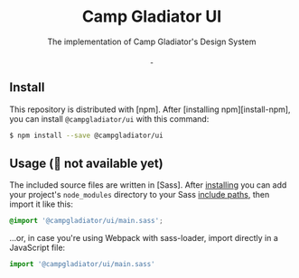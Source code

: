 <h1 align="center">Camp Gladiator UI</h1>

<p align="center">The implementation of Camp Gladiator's Design System</p>

<p align="center">
  <a aria-label="npm package" href="https://www.npmjs.com/package/@campgladiator/ui">
    <img alt="" src="https://img.shields.io/npm/v/@campgladiator/ui.svg">
  </a>
  <a aria-label="last commit" href="https://github.com/primer/css/commits/master">
    <img alt="" src="https://img.shields.io/github/last-commit/CampGladiator/cgui.svg">
  </a>
</p>

## Install

This repository is distributed with [npm]. After [installing npm][install-npm], you can install `@campgladiator/ui` with this command:

```sh
$ npm install --save @campgladiator/ui
```

## Usage (:rotating_light: not available yet)

The included source files are written in [Sass]. After [installing](#install) you can add your project's `node_modules` directory to your Sass [include paths](https://github.com/sass/node-sass#includepaths), then import it like this:

```scss
@import '@campgladiator/ui/main.sass';
```

...or, in case you're using Webpack with sass-loader, import directly in a JavaScript file:

```js
import '@campgladiator/ui/main.sass'
```
